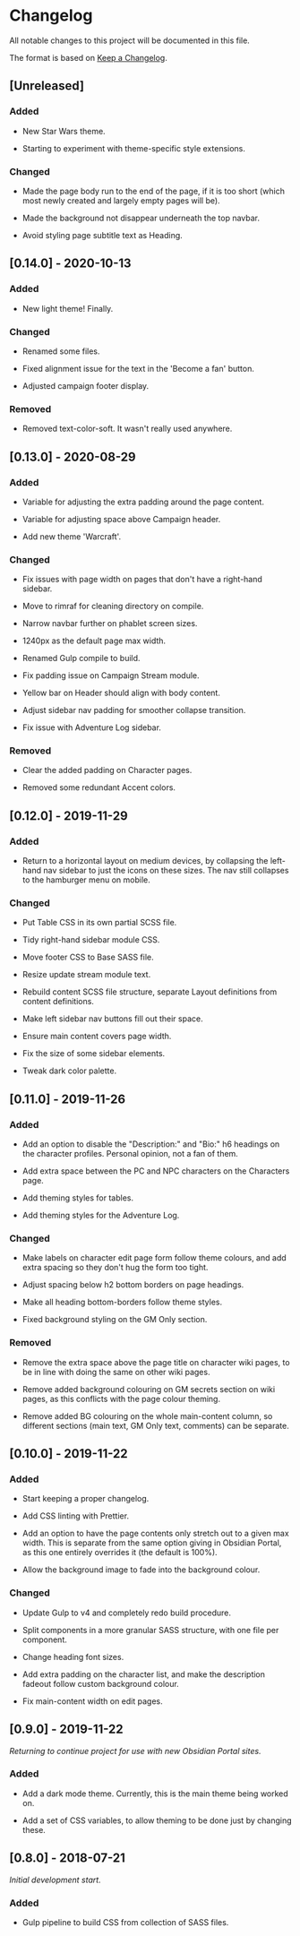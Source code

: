 # Changelog

All notable changes to this project will be documented in this file.

The format is based on [Keep a Changelog](https://keepachangelog.com/en/1.0.0/).

## [Unreleased]

### Added

- New Star Wars theme. 

- Starting to experiment with theme-specific style extensions. 

### Changed

- Made the page body run to the end of the page, if it is too short (which most newly created and largely empty pages will be).

- Made the background not disappear underneath the top navbar.

- Avoid styling page subtitle text as Heading.

## [0.14.0] - 2020-10-13

### Added 

- New light theme! Finally.

### Changed

- Renamed some files.

- Fixed alignment issue for the text in the 'Become a fan' button.

- Adjusted campaign footer display.

### Removed 

- Removed text-color-soft. It wasn't really used anywhere.

## [0.13.0] - 2020-08-29

### Added

- Variable for adjusting the extra padding around the page content.

- Variable for adjusting space above Campaign header.

- Add new theme 'Warcraft'.

### Changed

- Fix issues with page width on pages that don't have a right-hand sidebar.

- Move to rimraf for cleaning directory on compile.

- Narrow navbar further on phablet screen sizes. 

- 1240px as the default page max width.

- Renamed Gulp compile to build.

- Fix padding issue on Campaign Stream module. 

- Yellow bar on Header should align with body content.

- Adjust sidebar nav padding for smoother collapse transition.

- Fix issue with Adventure Log sidebar.

### Removed

- Clear the added padding on Character pages.

- Removed some redundant Accent colors.


## [0.12.0] - 2019-11-29

### Added

- Return to a horizontal layout on medium devices, by collapsing the left-hand nav sidebar to just the icons on these sizes. The nav still collapses to the hamburger menu on mobile.

### Changed

- Put Table CSS in its own partial SCSS file.

- Tidy right-hand sidebar module CSS.

- Move footer CSS to Base SASS file.

- Resize update stream module text.

- Rebuild content SCSS file structure, separate Layout definitions from content definitions.

- Make left sidebar nav buttons fill out their space.

- Ensure main content covers page width.

- Fix the size of some sidebar elements.

- Tweak dark color palette.

## [0.11.0] - 2019-11-26

### Added

- Add an option to disable the "Description:" and "Bio:" h6 headings on the character profiles. Personal opinion, not a fan of them.

- Add extra space between the PC and NPC characters on the Characters page.

- Add theming styles for tables.

- Add theming styles for the Adventure Log.

### Changed

- Make labels on character edit page form follow theme colours, and add extra spacing so they don't hug the form too tight.

- Adjust spacing below h2 bottom borders on page headings.

- Make all heading bottom-borders follow theme styles.

- Fixed background styling on the GM Only section.

### Removed

- Remove the extra space above the page title on character wiki pages, to be in line with doing the same on other wiki pages.

- Remove added background colouring on GM secrets section on wiki pages, as this conflicts with the page colour theming.

- Remove added BG colouring on the whole main-content column, so different sections (main text, GM Only text, comments) can be separate.

## [0.10.0] - 2019-11-22

### Added

- Start keeping a proper changelog.

- Add CSS linting with Prettier.

- Add an option to have the page contents only stretch out to a given max width. This is separate from the same option giving in Obsidian Portal, as this one entirely overrides it (the default is 100%).

- Allow the background image to fade into the background colour.

### Changed

- Update Gulp to v4 and completely redo build procedure.

- Split components in a more granular SASS structure, with one file per component.

- Change heading font sizes.

- Add extra padding on the character list, and make the description fadeout follow custom background colour.

- Fix main-content width on edit pages.

## [0.9.0] - 2019-11-22

_Returning to continue project for use with new Obsidian Portal sites._

### Added

- Add a dark mode theme. Currently, this is the main theme being worked on.

- Add a set of CSS variables, to allow theming to be done just by changing these.

## [0.8.0] - 2018-07-21

_Initial development start._

### Added

- Gulp pipeline to build CSS from collection of SASS files.
